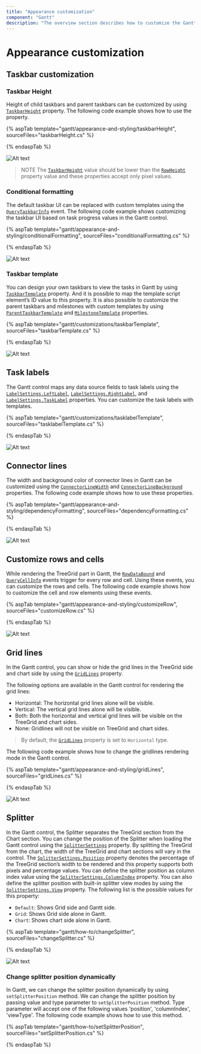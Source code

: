 ```yaml
---
title: "Appearance customization"
component: "Gantt"
description: "The overview section describes how to customize the Gantt taskbar and task labels in Gantt"
---
```


# Appearance customization

## Taskbar customization

### Taskbar Height

Height of child taskbars and parent taskbars can be customized by using [`TaskbarHeight`](https://help.syncfusion.com/cr/aspnetcore-js2/Syncfusion.EJ2.Gantt.Gantt.html#Syncfusion_EJ2_Gantt_Gantt_TaskbarHeight) property. The following code example shows how to use the property.

{% aspTab template="gantt/appearance-and-styling/taskbarHeight", sourceFiles="taskbarHeight.cs" %}

{% endaspTab %}

![Alt text](images/taskbarHeight.png)

> NOTE
The [`TaskbarHeight`](https://help.syncfusion.com/cr/aspnetcore-js2/Syncfusion.EJ2.Gantt.Gantt.html#Syncfusion_EJ2_Gantt_Gantt_TaskbarHeight) value should be lower than the [`RowHeight`](https://help.syncfusion.com/cr/aspnetcore-js2/Syncfusion.EJ2.Gantt.Gantt.html#Syncfusion_EJ2_Gantt_Gantt_RowHeight) property value and these properties accept only pixel values.

### Conditional formatting

The default taskbar UI can be replaced with custom templates using the [`QueryTaskbarInfo`](https://help.syncfusion.com/cr/aspnetcore-js2/Syncfusion.EJ2.Gantt.Gantt.html#Syncfusion_EJ2_Gantt_Gantt_QueryTaskbarInfo) event. The following code example shows customizing the taskbar UI based on task progress values in the Gantt control.

{% aspTab template="gantt/appearance-and-styling/conditionalFormatting", sourceFiles="conditionalFormatting.cs" %}

{% endaspTab %}

![Alt text](images/conditionalFormatting.png)

### Taskbar template

You can design your own taskbars to view the tasks in Gantt by using [`TaskbarTemplate`](https://help.syncfusion.com/cr/aspnetcore-js2/Syncfusion.EJ2.Gantt.Gantt.html#Syncfusion_EJ2_Gantt_Gantt_TaskbarTemplate) property. And it is possible to map the template script element’s ID value to this property. It is also possible to customize the parent taskbars and milestones with custom templates by using [`ParentTaskbarTemplate`](https://help.syncfusion.com/cr/aspnetcore-js2/Syncfusion.EJ2.Gantt.Gantt.html#Syncfusion_EJ2_Gantt_Gantt_ParentTaskbarTemplate) and [`MilestoneTemplate`](https://help.syncfusion.com/cr/aspnetcore-js2/Syncfusion.EJ2.Gantt.Gantt.html#Syncfusion_EJ2_Gantt_Gantt_MilestoneTemplate) properties.

{% aspTab template="gantt/customizations/taskbarTemplate", sourceFiles="taskbarTemplate.cs" %}

{% endaspTab %}

![Alt text](images/taskbarTemplate1.png)

## Task labels

The Gantt control maps any data source fields to task labels using the [`LabelSettings.LeftLabel`](https://help.syncfusion.com/cr/aspnetcore-js2/Syncfusion.EJ2.Gantt.GanttLabelSettings.html#Syncfusion_EJ2_Gantt_GanttLabelSettings_LeftLabel), [`LabelSettings.RightLabel`](https://help.syncfusion.com/cr/aspnetcore-js2/Syncfusion.EJ2.Gantt.GanttLabelSettings.html#Syncfusion_EJ2_Gantt_GanttLabelSettings_RightLabel), and [`LabelSettings.TaskLabel`](https://help.syncfusion.com/cr/aspnetcore-js2/Syncfusion.EJ2.Gantt.GanttLabelSettings.html#Syncfusion_EJ2_Gantt_GanttLabelSettings_TaskLabel) properties. You can customize the task labels with templates.

{% aspTab template="gantt/customizations/tasklabelTemplate", sourceFiles="tasklabelTemplate.cs" %}

{% endaspTab %}

![Alt text](images/tasklabelTemplate.png)

## Connector lines

The width and background color of connector lines in Gantt can be customized using the [`ConnectorLineWidth`](https://help.syncfusion.com/cr/aspnetcore-js2/Syncfusion.EJ2.Gantt.Gantt.html#Syncfusion_EJ2_Gantt_Gantt_ConnectorLineWidth) and [`ConnectorLineBackground`](https://help.syncfusion.com/cr/aspnetcore-js2/Syncfusion.EJ2.Gantt.Gantt.html#Syncfusion_EJ2_Gantt_Gantt_ConnectorLineBackground) properties. The following code example shows how to use these properties.

{% aspTab template="gantt/appearance-and-styling/dependencyFormatting", sourceFiles="dependencyFormatting.cs" %}

{% endaspTab %}

![Alt text](images/dependencyFormatting.png)

## Customize rows and cells

While rendering the TreeGrid part in Gantt, the [`RowDataBound`](https://help.syncfusion.com/cr/aspnetcore-js2/Syncfusion.EJ2.Gantt.Gantt.html#Syncfusion_EJ2_Gantt_Gantt_RowDataBound) and [`QueryCellInfo`](https://help.syncfusion.com/cr/aspnetcore-js2/Syncfusion.EJ2.Gantt.Gantt.html#Syncfusion_EJ2_Gantt_Gantt_QueryCellInfo) events trigger for every row and cell. Using these events, you can customize the rows and cells. The following code example shows how to customize the cell and row elements using these events.

{% aspTab template="gantt/appearance-and-styling/customizeRow", sourceFiles="customizeRow.cs" %}

{% endaspTab %}

![Alt text](images/customizeRow.png)

## Grid lines

In the Gantt control, you can show or hide the grid lines in the TreeGrid side and chart side by using the [`GridLines`](https://help.syncfusion.com/cr/aspnetcore-js2/Syncfusion.EJ2.Gantt.Gantt.html#Syncfusion_EJ2_Gantt_Gantt_GridLines) property.

The following options are available in the Gantt control for rendering the grid lines:

* Horizontal: The horizontal grid lines alone will be visible.
* Vertical: The vertical grid lines alone will be visible.
* Both: Both the horizontal and vertical grid lines will be visible on the TreeGrid and chart sides.
* None: Gridlines will not be visible on TreeGrid and chart sides.

> By default, the [`GridLines`](https://help.syncfusion.com/cr/aspnetcore-js2/Syncfusion.EJ2.Gantt.Gantt.html#Syncfusion_EJ2_Gantt_Gantt_GridLines) property is set to `Horizontal` type.

The following code example shows how to change the gridlines rendering mode in the Gantt control.

{% aspTab template="gantt/appearance-and-styling/gridLines", sourceFiles="gridLines.cs" %}

{% endaspTab %}

![Alt text](images/gridLines.png)

## Splitter

In the Gantt control, the Splitter separates the TreeGrid section from the Chart section. You can change the position of the Splitter when loading the Gantt control using the [`SplitterSettings`](https://help.syncfusion.com/cr/aspnetcore-js2/Syncfusion.EJ2.Gantt.Gantt.html#Syncfusion_EJ2_Gantt_Gantt_SplitterSettings) property. By splitting the TreeGrid from the chart, the width of the TreeGrid and chart sections will vary in the control. The [`SplitterSettings.Position`](https://help.syncfusion.com/cr/aspnetcore-js2/Syncfusion.EJ2.Gantt.GanttSplitterSettings.html#Syncfusion_EJ2_Gantt_GanttSplitterSettings_Position) property denotes the percentage of the TreeGrid section’s width to be rendered and this property supports both pixels and percentage values. You can define the splitter position as column index value using the [`SplitterSettings.ColumnIndex`](https://help.syncfusion.com/cr/aspnetcore-js2/Syncfusion.EJ2.Gantt.GanttSplitterSettings.html#Syncfusion_EJ2_Gantt_GanttSplitterSettings_ColumnIndex) property. You can also define the splitter position with built-in splitter view modes by using the [`SplitterSettings.View`](https://help.syncfusion.com/cr/aspnetcore-js2/Syncfusion.EJ2.Gantt.GanttSplitterSettings.html#Syncfusion_EJ2_Gantt_GanttSplitterSettings_View) property. The following list is the possible values for this property:

* `Default`: Shows Grid side and Gantt side.
* `Grid`: Shows Grid side alone in Gantt.
* `Chart`: Shows chart side alone in Gantt.

{% aspTab template="gantt/how-to/changeSplitter", sourceFiles="changeSplitter.cs" %}

{% endaspTab %}

![Alt text](images/changeSplitter.png)

### Change splitter position dynamically

In Gantt, we can change the splitter position dynamically by using `setSplitterPosition` method. We can change the splitter position by passing value and type parameter to `setSplitterPosition` method. Type parameter will accept one of the following values 'position', 'columnIndex', 'viewType'. The following code example shows how to use this method.

{% aspTab template="gantt/how-to/setSplitterPosition", sourceFiles="setSplitterPosition.cs" %}

{% endaspTab %}